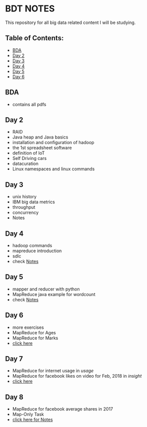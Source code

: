 # BDT NOTES

This repository for all big data related content I will be studying. 


## Table of Contents:

- [BDA](#bda)
- [Day 2](#day-2)
- [Day 3](#day-3)
- [Day 4](#day-4)
- [Day 5](#day-5)
- [Day 6](#day-6)

<!-- toc -->

## BDA
- contains all pdfs


## Day 2

 - RAID
 - Java heap and Java basics
 - installation and configuration of hadoop 
 - the 1st spreadsheet software
 - definition of IoT
 - Self Driving cars
 - datacuration
 - Linux namespaces and linux commands


## Day 3
 - unix history
 - IBM big data metrics
 - throughput
 - concurrency
 - Notes


## Day 4
 - hadoop commands
 - mapreduce introduction
 - sdlc
 - check [Notes](https://github.com/ChetanKnowIt/BDT_Notes/blob/main/Day4/Notes.md)


## Day 5
 - mapper and reducer with python
 - MapReduce java example for wordcount
 - check [Notes](https://github.com/ChetanKnowIt/BDT_Notes/blob/main/Day5/Notes.md)

## Day 6
 - more exercises 
 - MapReduce for Ages
 - MapReduce for Marks
 - [click here](https://github.com/ChetanKnowIt/BDT_Notes/tree/main/Day6)

## Day 7
 - MapReduce for internet usage in _usage_
 - MapReduce for facebook likes on video for Feb, 2018 in _insight_
 - [click here](https://github.com/ChetanKnowIt/BDT_Notes/tree/main/Day7)


## Day 8
 - MapReduce for facebook average shares in 2017
 - Map-Only Task
 - [click here for Notes](https://github.com/ChetanKnowIt/BDT_Notes/blob/main/Day8/Notes.md)